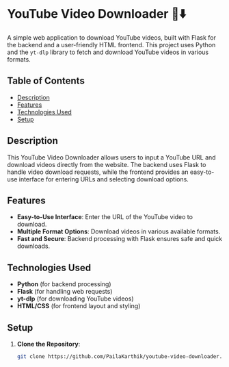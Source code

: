 # YouTube Video Downloader 🎥⬇️

A simple web application to download YouTube videos, built with Flask for the backend and a user-friendly HTML frontend. This project uses Python and the `yt-dlp` library to fetch and download YouTube videos in various formats.

## Table of Contents

- [Description](#description)
- [Features](#features)
- [Technologies Used](#technologies-used)
- [Setup](#setup)

## Description

This YouTube Video Downloader allows users to input a YouTube URL and download videos directly from the website. The backend uses Flask to handle video download requests, while the frontend provides an easy-to-use interface for entering URLs and selecting download options.

## Features

- **Easy-to-Use Interface**: Enter the URL of the YouTube video to download.
- **Multiple Format Options**: Download videos in various available formats.
- **Fast and Secure**: Backend processing with Flask ensures safe and quick downloads.

## Technologies Used

- **Python** (for backend processing)
- **Flask** (for handling web requests)
- **yt-dlp** (for downloading YouTube videos)
- **HTML/CSS** (for frontend layout and styling)

## Setup

1. **Clone the Repository**:
   ```bash
   git clone https://github.com/PailaKarthik/youtube-video-downloader.git
